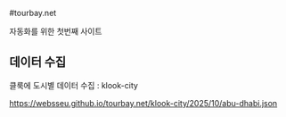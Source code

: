 #tourbay.net

자동화를 위한 첫번째 사이트

## 데이터 수집
클룩에 도시별 데이터 수집 : klook-city

https://websseu.github.io/tourbay.net/klook-city/2025/10/abu-dhabi.json
